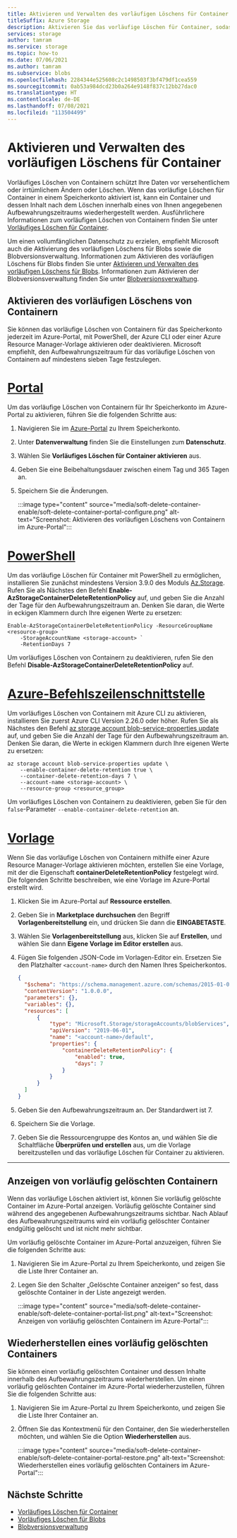 ```yaml
---
title: Aktivieren und Verwalten des vorläufigen Löschens für Container
titleSuffix: Azure Storage
description: Aktivieren Sie das vorläufige Löschen für Container, sodass Sie Ihre Daten leichter wiederherstellen können, wenn diese irrtümlich geändert oder gelöscht wurden.
services: storage
author: tamram
ms.service: storage
ms.topic: how-to
ms.date: 07/06/2021
ms.author: tamram
ms.subservice: blobs
ms.openlocfilehash: 2284344e525608c2c1498503f3bf479df1cea559
ms.sourcegitcommit: 0ab53a984dcd23b0a264e9148f837c12bb27dac0
ms.translationtype: HT
ms.contentlocale: de-DE
ms.lasthandoff: 07/08/2021
ms.locfileid: "113504499"
---
```

# <a name="enable-and-manage-soft-delete-for-containers"></a>Aktivieren und Verwalten des vorläufigen Löschens für Container

Vorläufiges Löschen von Containern schützt Ihre Daten vor versehentlichem oder irrtümlichem Ändern oder Löschen. Wenn das vorläufige Löschen für Container in einem Speicherkonto aktiviert ist, kann ein Container und dessen Inhalt nach dem Löschen innerhalb eines von Ihnen angegebenen Aufbewahrungszeitraums wiederhergestellt werden. Ausführlichere Informationen zum vorläufigen Löschen von Containern finden Sie unter [Vorläufiges Löschen für Container](soft-delete-container-overview.md).

Um einen vollumfänglichen Datenschutz zu erzielen, empfiehlt Microsoft auch die Aktivierung des vorläufigen Löschens für Blobs sowie die Blobversionsverwaltung. Informationen zum Aktivieren des vorläufigen Löschens für Blobs finden Sie unter [Aktivieren und Verwalten des vorläufigen Löschens für Blobs](soft-delete-blob-enable.md). Informationen zum Aktivieren der Blobversionsverwaltung finden Sie unter [Blobversionsverwaltung](versioning-overview.md).

## <a name="enable-container-soft-delete"></a>Aktivieren des vorläufigen Löschens von Containern

Sie können das vorläufige Löschen von Containern für das Speicherkonto jederzeit im Azure-Portal, mit PowerShell, der Azure CLI oder einer Azure Resource Manager-Vorlage aktivieren oder deaktivieren. Microsoft empfiehlt, den Aufbewahrungszeitraum für das vorläufige Löschen von Containern auf mindestens sieben Tage festzulegen.

# <a name="portal"></a>[Portal](#tab/azure-portal)

Um das vorläufige Löschen von Containern für Ihr Speicherkonto im Azure-Portal zu aktivieren, führen Sie die folgenden Schritte aus:

1. Navigieren Sie im [Azure-Portal](https://portal.azure.com/) zu Ihrem Speicherkonto.
1. Unter **Datenverwaltung** finden Sie die Einstellungen zum **Datenschutz**.
1. Wählen Sie **Vorläufiges Löschen für Container aktivieren** aus.
1. Geben Sie eine Beibehaltungsdauer zwischen einem Tag und 365 Tagen an.
1. Speichern Sie die Änderungen.

    :::image type="content" source="media/soft-delete-container-enable/soft-delete-container-portal-configure.png" alt-text="Screenshot: Aktivieren des vorläufigen Löschens von Containern im Azure-Portal":::

# <a name="powershell"></a>[PowerShell](#tab/powershell)

Um das vorläufige Löschen für Container mit PowerShell zu ermöglichen, installieren Sie zunächst mindestens Version 3.9.0 des Moduls [Az.Storage](https://www.powershellgallery.com/packages/Az.Storage). Rufen Sie als Nächstes den Befehl **Enable-AzStorageContainerDeleteRetentionPolicy** auf, und geben Sie die Anzahl der Tage für den Aufbewahrungszeitraum an. Denken Sie daran, die Werte in eckigen Klammern durch Ihre eigenen Werte zu ersetzen:

```azurepowershell-interactive
Enable-AzStorageContainerDeleteRetentionPolicy -ResourceGroupName <resource-group> `
    -StorageAccountName <storage-account> `
    -RetentionDays 7 
```

Um vorläufiges Löschen von Containern zu deaktivieren, rufen Sie den Befehl **Disable-AzStorageContainerDeleteRetentionPolicy** auf.

# <a name="azure-cli"></a>[Azure-Befehlszeilenschnittstelle](#tab/azure-cli)

Um vorläufiges Löschen von Containern mit Azure CLI zu aktivieren, installieren Sie zuerst Azure CLI Version 2.26.0 oder höher. Rufen Sie als Nächstes den Befehl [az storage account blob-service-properties update](/cli/azure/storage/account/blob-service-properties#az_storage_account_blob_service_properties_update) auf, und geben Sie die Anzahl der Tage für den Aufbewahrungszeitraum an. Denken Sie daran, die Werte in eckigen Klammern durch Ihre eigenen Werte zu ersetzen:

```azurecli-interactive
az storage account blob-service-properties update \
    --enable-container-delete-retention true \
    --container-delete-retention-days 7 \
    --account-name <storage-account> \
    --resource-group <resource_group>
```

Um vorläufiges Löschen von Containern zu deaktivieren, geben Sie für den `false`-Parameter `--enable-container-delete-retention` an.

# <a name="template"></a>[Vorlage](#tab/template)

Wenn Sie das vorläufige Löschen von Containern mithilfe einer Azure Resource Manager-Vorlage aktivieren möchten, erstellen Sie eine Vorlage, mit der die Eigenschaft **containerDeleteRetentionPolicy** festgelegt wird. Die folgenden Schritte beschreiben, wie eine Vorlage im Azure-Portal erstellt wird.

1. Klicken Sie im Azure-Portal auf **Ressource erstellen**.
1. Geben Sie in **Marketplace durchsuchen** den Begriff **Vorlagenbereitstellung** ein, und drücken Sie dann die **EINGABETASTE**.
1. Wählen Sie **Vorlagenbereitstellung** aus, klicken Sie auf **Erstellen**, und wählen Sie dann **Eigene Vorlage im Editor erstellen** aus.
1. Fügen Sie folgenden JSON-Code im Vorlagen-Editor ein. Ersetzen Sie den Platzhalter `<account-name>` durch den Namen Ihres Speicherkontos.

    ```json
    {
      "$schema": "https://schema.management.azure.com/schemas/2015-01-01/deploymentTemplate.json#",
      "contentVersion": "1.0.0.0",
      "parameters": {},
      "variables": {},
      "resources": [
          {
              "type": "Microsoft.Storage/storageAccounts/blobServices",
              "apiVersion": "2019-06-01",
              "name": "<account-name>/default",
              "properties": {
                  "containerDeleteRetentionPolicy": {
                      "enabled": true,
                      "days": 7
                  }
              }
          }
      ]
    }
    ```

1. Geben Sie den Aufbewahrungszeitraum an. Der Standardwert ist 7.
1. Speichern Sie die Vorlage.
1. Geben Sie die Ressourcengruppe des Kontos an, und wählen Sie die Schaltfläche **Überprüfen und erstellen** aus, um die Vorlage bereitzustellen und das vorläufige Löschen für Container zu aktivieren.

---

## <a name="view-soft-deleted-containers"></a>Anzeigen von vorläufig gelöschten Containern

Wenn das vorläufige Löschen aktiviert ist, können Sie vorläufig gelöschte Container im Azure-Portal anzeigen. Vorläufig gelöschte Container sind während des angegebenen Aufbewahrungszeitraums sichtbar. Nach Ablauf des Aufbewahrungszeitraums wird ein vorläufig gelöschter Container endgültig gelöscht und ist nicht mehr sichtbar.

Um vorläufig gelöschte Container im Azure-Portal anzuzeigen, führen Sie die folgenden Schritte aus:

1. Navigieren Sie im Azure-Portal zu Ihrem Speicherkonto, und zeigen Sie die Liste Ihrer Container an.
1. Legen Sie den Schalter „Gelöschte Container anzeigen“ so fest, dass gelöschte Container in der Liste angezeigt werden.

    :::image type="content" source="media/soft-delete-container-enable/soft-delete-container-portal-list.png" alt-text="Screenshot: Anzeigen von vorläufig gelöschten Containern im Azure-Portal":::

## <a name="restore-a-soft-deleted-container"></a>Wiederherstellen eines vorläufig gelöschten Containers

Sie können einen vorläufig gelöschten Container und dessen Inhalte innerhalb des Aufbewahrungszeitraums wiederherstellen. Um einen vorläufig gelöschten Container im Azure-Portal wiederherzustellen, führen Sie die folgenden Schritte aus:

1. Navigieren Sie im Azure-Portal zu Ihrem Speicherkonto, und zeigen Sie die Liste Ihrer Container an.
1. Öffnen Sie das Kontextmenü für den Container, den Sie wiederherstellen möchten, und wählen Sie die Option **Wiederherstellen** aus.

    :::image type="content" source="media/soft-delete-container-enable/soft-delete-container-portal-restore.png" alt-text="Screenshot: Wiederherstellen eines vorläufig gelöschten Containers im Azure-Portal":::

## <a name="next-steps"></a>Nächste Schritte

- [Vorläufiges Löschen für Container](soft-delete-container-overview.md)
- [Vorläufiges Löschen für Blobs](soft-delete-blob-overview.md)
- [Blobversionsverwaltung](versioning-overview.md)
